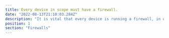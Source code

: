 ```yaml
---
title: Every device in scope must have a firewall.
date: "2022-08-13T21:10:03.284Z"
description: "It is vital that every device is running a firewall, in order to prevent unauthorised access to your computer network. The options for this can be found under “Firewall and network protection”, if you are running Windows, or alternatively in the Control Panel. Take a look at this now. Protect your staff."
position: 1
section: "Firewalls"
---
```

